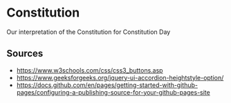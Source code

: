 # Constitution

Our interpretation of the Constitution for Constitution Day

## Sources

* <https://www.w3schools.com/css/css3_buttons.asp>
* <https://www.geeksforgeeks.org/jquery-ui-accordion-heightstyle-option/>
* <https://docs.github.com/en/pages/getting-started-with-github-pages/configuring-a-publishing-source-for-your-github-pages-site>
